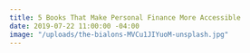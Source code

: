 ```yaml
---
title: 5 Books That Make Personal Finance More Accessible
date: 2019-07-22 11:00:00 -04:00
image: "/uploads/the-bialons-MVCu1JIYuoM-unsplash.jpg"
---
```


